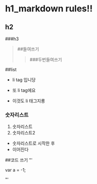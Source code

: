 # h1_markdown rules!!
## h2
###h3
> ##들여쓰기
>> ###두번들여쓰기

##list
* li tag 입니당
+ 또 li tag에요
- 이것도 li 태그지롱

### 숫자리스트
1. 숫자리스트
1. 숫자리스트2

* 숫자리스트로 시작한 후
* 이어진다


##코드 쓰기
"'

var a = -1;

"'
